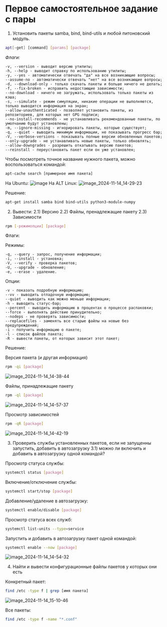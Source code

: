 # Первое самостоятельное задание с пары

1) Установить пакеты samba, bind, bind-utils и любой питоновский модуль.

```sh
apt[-get] [command] [params] [package]
```

*Флаги:*
```
-v, --version - выводит версию утилиты;
-h, --help - выводит справку по использованию утилиты;
-y, --yes - автоматически отвечать "да" на все возникающие вопросы;
--assume-no - автоматически отвечать "нет" на все возникающие вопросы;
-d, --download-only - только скачать пакеты и больше ничего не делать;
-f, --fix-broken - исправить недостающие зависимости;
--no-download - ничего не загружать, использовать только пакеты из кэша;
-s, --simulate - режим симуляции, никакие операции не выполняются, только выводится информация на экран;
--allow-unauthenticated - позволяет установить пакеты, из репозиториев, для которых нет GPG подписи;
--no-install-recommends - не устанавливать рекомендованные пакеты, по умолчанию будут установлены;
-m, --ignore-missing - игнорировать пакеты, которые существует;
-q, --quiet - выводить минимум информации, не показывать прогресс бар;
-V, --verbose-versions - показывать полные версии обновленных пакетов;
--only-upgrade - не устанавливать новые пакеты, только обновлять;
--allow-downgrades - разрешить откатывать версию пакетов;
--reinstall - переустановить пакет если он уже установлен;
```

Чтобы посмотреть точное название нужного пакета, можно воспользоваться командой:

```sh
apt-cache search [примерное имя пакета]
```

На Ubuntu:
![image](https://github.com/user-attachments/assets/f216869a-964c-498d-9902-ffd5ca1de303)
На ALT Linux:
![image_2024-11-14_14-29-23](https://github.com/user-attachments/assets/8f5fcfc0-1f96-42cc-979f-bd36d292d5a3)


Решение:

```sh
apt-get install samba bind bind-utils python3-module-numpy
```

2) Вывести: 2.1) Версию 2.2) Файлы, пренадлежащие пакету 2.3) Зависимости

```sh
rpm [-режимопции] [package]
```

Флаги:

Режимы:
```
-q, --query - запрос, получение информации;
-i, --install - установка;
-V, --verify - проверка пакетов;
-U, --upgrade - обновление;
-e, --erase - удаление.
```
Опции:
```
-v - показать подробную информацию;
--vv - выводить отладочную информацию;
--quiet - выводить как можно меньше информации;
-h - выводить статус-бар;
--percent - выводить информацию в процентах о процессе распаковки;
--force - выполнять действие принудительно;
--nodeps - не проверять зависимости;
--replacefiles - заменять все старые файлы на новые без предупреждений;
-i - получить информацию о пакете;
-l - список файлов пакета;
-R - вывести пакеты, от которых зависит этот пакет;
```

Решение:

Версия пакета (и другая информация)
```sh
rpm -qi [package]
```

![image_2024-11-14_14-38-44](https://github.com/user-attachments/assets/8af904fb-36d5-48d7-add6-5de28af7d50f)


Файлы, принадлежащие пакету

```sh
rpm -ql [package]
```

![image_2024-11-14_14-57-37](https://github.com/user-attachments/assets/c38cd153-e701-4e1a-9679-440b0dbedba5)


Просмотр зависимостей

```sh
rpm -qR [package]
```

![image_2024-11-14_14-42-19](https://github.com/user-attachments/assets/101a22c6-1c94-4019-a58f-5116c45bf6f0)


3) Проверить службы установленных пакетов, если не запущенны запустить, добавить в автозагрузку 3.1) можно ли включить и добавить в автозагрузку одной командой?

Просмотр статуса службы:

```sh
systemctl status [package]
```

Включение/отключение службы:

```sh
systemctl start/stop [package]
```

Добавление/удаление в автозагрузку:

```sh
systemctl enable/disable [package]
```

Просмотр статуса всех служб:

```sh
systemctl list-units --type=service
```

Запустить и добавить в автозагрузку пакет одной командой:

```sh
systemctl enable --now [package]
```

![image_2024-11-14_14-54-32](https://github.com/user-attachments/assets/f45f0c87-193c-4858-b7e1-ed93d157adee)


4) Найти и вывести конфигурационные файлы пакетов у которых они есть

Конкретный пакет:
```sh
find /etc -type f | grep [имя пакета]
```

![image_2024-11-14_15-10-46](https://github.com/user-attachments/assets/60c881ab-3621-47e5-a58a-4fb5dc779502)

Все пакеты:

```sh
find /etc -type f -name "*.conf"
```
